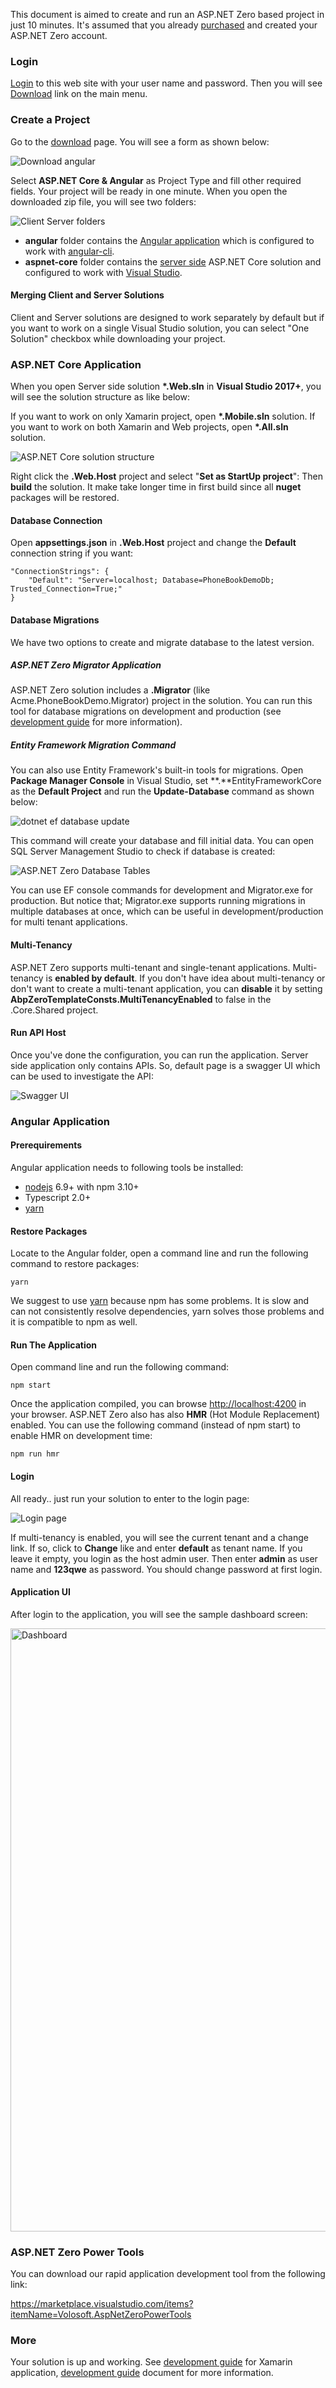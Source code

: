 This document is aimed to create and run an ASP.NET Zero based project
in just 10 minutes. It's assumed that you already [purchased](/Prices)
and created your ASP.NET Zero account.

### Login

[Login](/Account/Login) to this web site with your user name and
password. Then you will see [Download](/Download) link on the main menu.

### Create a Project

Go to the [download](/Download) page. You will see a form as shown
below:

<img src="images/download-angular-3.png" alt="Download angular" class="img-thumbnail" />

Select **ASP.NET Core & Angular** as Project Type and fill other
required fields. Your project will be ready in one minute. When you open
the downloaded zip file, you will see two folders:

<img src="images/angular-solution-folders.png" alt="Client Server folders" class="img-thumbnail" />

-   **angular** folder contains the [Angular
    application](Development-Guide-Angular.md) which is configured to work with [angular-cli](https://cli.angular.io/).
-   **aspnet-core** folder contains the [server side](Development-Guide-Core.md) ASP.NET Core solution and configured to work with [Visual Studio](https://www.visualstudio.com/vs/community/).

#### Merging Client and Server Solutions

Client and Server solutions are designed to work separately by default
but if you want to work on a single Visual Studio solution, you can
select "One Solution" checkbox while downloading your project.

### ASP.NET Core Application

When you open Server side solution **\*.Web.sln** in **Visual Studio
2017+**, you will see the solution structure as like below:

If you want to work on only Xamarin project, open **\*.Mobile.sln**
solution. If you want to work on both Xamarin and Web projects, open
**\*.All.sln** solution.

<img src="images/aspnet-core-host-solution-4.png" alt="ASP.NET Core solution structure" class="img-thumbnail" />

Right click the **.Web.Host** project and select "**Set as StartUp
project**": Then **build** the solution. It make take longer time in
first build since all **nuget** packages will be restored.

#### Database Connection

Open **appsettings.json** in **.Web.Host** project and change the
**Default** connection string if you want:

    "ConnectionStrings": {
        "Default": "Server=localhost; Database=PhoneBookDemoDb; Trusted_Connection=True;"
    }

#### Database Migrations

We have two options to create and migrate database to the latest
version.

##### ASP.NET Zero Migrator Application

ASP.NET Zero solution includes a **.Migrator** (like
Acme.PhoneBookDemo.Migrator) project in the solution. You can run this
tool for database migrations on development and production (see
[development guide](Development-Guide-Angular.md) for more
information).

##### Entity Framework Migration Command

You can also use Entity Framework's built-in tools for migrations. Open
**Package Manager Console** in Visual Studio, set
**.**EntityFrameworkCore as the **Default Project** and run the
**Update-Database** command as shown below: 

<img src="images/update-database-ef-core.png" alt="dotnet ef database update" class="img-thumbnail" />

This command will create your database and fill initial data. You can
open SQL Server Management Studio to check if database is created:

<img src="images/created-database-tables-4.png" alt="ASP.NET Zero Database Tables" class="img-thumbnail" />

You can use EF console commands for development and Migrator.exe for
production. But notice that; Migrator.exe supports running migrations in
multiple databases at once, which can be useful in
development/production for multi tenant applications.

#### Multi-Tenancy

ASP.NET Zero supports multi-tenant and single-tenant applications.
Multi-tenancy is **enabled by default**. If you don't have idea about
multi-tenancy or don't want to create a multi-tenant application, you
can **disable** it by setting
**AbpZeroTemplateConsts.MultiTenancyEnabled** to false in the
.Core.Shared project.

#### Run API Host

Once you've done the configuration, you can run the application. Server
side application only contains APIs. So, default page is a swagger UI
which can be used to investigate the API:

<img src="images/swagger-ui-ng2-1.png" alt="Swagger UI" class="img-thumbnail" />

### Angular Application

#### Prerequirements

Angular application needs to following tools be installed:

-   [nodejs](https://nodejs.org/en/download/) 6.9+ with npm 3.10+
-   Typescript 2.0+
-   [yarn](https://yarnpkg.com/)

#### Restore Packages

Locate to the Angular folder, open a command line and run the following
command to restore packages:

    yarn

We suggest to use [yarn](https://yarnpkg.com/) because npm has some
problems. It is slow and can not consistently resolve dependencies, yarn
solves those problems and it is compatible to npm as well.

#### Run The Application

Open command line and run the following command:

    npm start

Once the application compiled, you can browse <http://localhost:4200> in
your browser. ASP.NET Zero also has also **HMR** (Hot Module Replacement)
enabled. You can use the following command (instead of npm start) to
enable HMR on development time:

    npm run hmr

#### Login

All ready.. just run your solution to enter to the login page:

<img src="images/login-screen-3.png" alt="Login page" class="img-thumbnail" />

If multi-tenancy is enabled, you will see the current tenant and a
change link. If so, click to **Change** like and enter **default** as
tenant name. If you leave it empty, you login as the host admin user.
Then enter **admin** as user name and **123qwe** as password. You should
change password at first login.

#### Application UI

After login to the application, you will see the sample dashboard
screen:

<img src="images/dashboardV3.png" alt="Dashboard" class="img-thumbnail" width="1235" height="965" />

### ASP.NET Zero Power Tools

You can download our rapid application development tool from the following link:

https://marketplace.visualstudio.com/items?itemName=Volosoft.AspNetZeroPowerTools

### More

Your solution is up and working. See [<span class="text-primary">development guide</span>](Development-Guide-Xamarin.md) for Xamarin application, [<span class="text-primary">development guide</span>](Development-Guide-Angular.md) document for more information.
